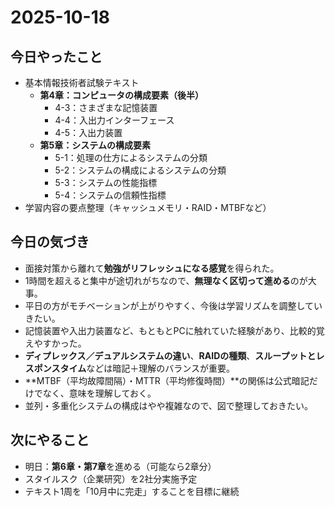 # 2025-10-18

## 今日やったこと
- 基本情報技術者試験テキスト  
  - **第4章：コンピュータの構成要素（後半）**  
    - 4-3：さまざまな記憶装置  
    - 4-4：入出力インターフェース  
    - 4-5：入出力装置  
  - **第5章：システムの構成要素**  
    - 5-1：処理の仕方によるシステムの分類  
    - 5-2：システムの構成によるシステムの分類  
    - 5-3：システムの性能指標  
    - 5-4：システムの信頼性指標  
- 学習内容の要点整理（キャッシュメモリ・RAID・MTBFなど）

## 今日の気づき
- 面接対策から離れて**勉強がリフレッシュになる感覚**を得られた。  
- 1時間を超えると集中が途切れがちなので、**無理なく区切って進める**のが大事。  
- 平日の方がモチベーションが上がりやすく、今後は学習リズムを調整していきたい。  
- 記憶装置や入出力装置など、もともとPCに触れていた経験があり、比較的覚えやすかった。  
- **ディプレックス／デュアルシステムの違い**、**RAIDの種類**、**スループットとレスポンスタイム**などは暗記＋理解のバランスが重要。  
- **MTBF（平均故障間隔）・MTTR（平均修復時間）**の関係は公式暗記だけでなく、意味を理解しておく。  
- 並列・多重化システムの構成はやや複雑なので、図で整理しておきたい。

## 次にやること
- 明日：**第6章・第7章**を進める（可能なら2章分）  
- スタイルスク（企業研究）を2社分実施予定  
- テキスト1周を「10月中に完走」することを目標に継続  

